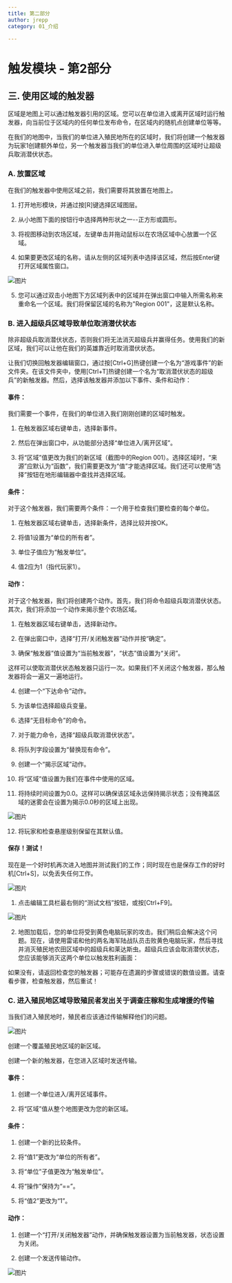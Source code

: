 ```yaml
---
title: 第二部分
author: jrepp
category: 01_介绍

---
```

# 触发模块 - 第2部分

## 三. 使用区域的触发器

区域是地图上可以通过触发器引用的区域。您可以在单位进入或离开区域时运行触发器，向当前位于区域内的任何单位发布命令，在区域内的随机点创建单位等等。

在我们的地图中，当我们的单位进入殖民地所在的区域时，我们将创建一个触发器为玩家1创建额外单位，另一个触发器当我们的单位进入单位周围的区域时让超级兵取消潜伏状态。

### A. 放置区域

在我们的触发器中使用区域之前，我们需要将其放置在地图上。

1. 打开地形模块，并通过按[R]键选择区域图层。

2. 从小地图下面的按钮行中选择两种形状之一--正方形或圆形。

3. 将视图移动到农场区域，左键单击并拖动鼠标以在农场区域中心放置一个区域。

4. 如果要更改区域的名称，请从左侧的区域列表中选择该区域，然后按Enter键打开区域属性窗口。

![图片](028-placingregions-placed2.jpg)

5. 您可以通过双击小地图下方区域列表中的区域并在弹出窗口中输入所需名称来重命名一个区域。我们将保留区域的名称为"Region 001"，这是默认名称。

### B. 进入超级兵区域导致单位取消潜伏状态

除非超级兵取消潜伏状态，否则我们将无法消灭超级兵并赢得任务。使用我们的新区域，我们可以让他在我们的英雄靠近时取消潜伏状态。

让我们切换回触发器编辑窗口，通过按[Ctrl+G]热键创建一个名为“游戏事件”的新文件夹。在该文件夹中，使用[Ctrl+T]热键创建一个名为“取消潜伏状态的超级兵”的新触发器。然后，选择该触发器并添加以下事件、条件和动作：

#### 事件：

我们需要一个事件，在我们的单位进入我们刚刚创建的区域时触发。

1. 在触发器区域右键单击，选择新事件。

2. 然后在弹出窗口中，从功能部分选择“单位进入/离开区域”。

3. 将“区域”值更改为我们的新区域（截图中的Region 001）。选择区域时，“来源”应默认为“函数”，我们需要更改为“值”才能选择区域。我们还可以使用“选择”按钮在地形编辑器中查找并选择区域。

#### 条件：

对于这个触发器，我们需要两个条件：一个用于检查我们要检查的每个单位。

1. 在触发器区域右键单击，选择新条件，选择比较并按OK。

2. 将值1设置为“单位的所有者”。

3. 单位子值应为“触发单位”。

4. 值2应为1（指代玩家1）。

#### 动作：

对于这个触发器，我们将创建两个动作。首先，我们将命令超级兵取消潜伏状态。其次，我们将添加一个动作来揭示整个农场区域。

1. 在触发器区域右键单击，选择新动作。

2. 在弹出窗口中，选择“打开/关闭触发器”动作并按“确定”。

3. 确保“触发器”值设置为“当前触发器”，“状态”值设置为“关闭”。

这样可以使取消潜伏状态触发器只运行一次。如果我们不关闭这个触发器，那么触发器将会一遍又一遍地运行。

4. 创建一个“下达命令”动作。

5. 为该单位选择超级兵变量。

6. 选择“无目标命令”的命令。

7. 对于能力命令，选择“超级兵取消潜伏状态”。

8. 将队列字段设置为“替换现有命令”。

9. 创建一个“揭示区域”动作。

10. 将“区域”值设置为我们在事件中使用的区域。

11. 将持续时间设置为0.0。这样可以确保该区域永远保持揭示状态；没有掩盖区域的迷雾会在设置为揭示0.0秒的区域上出现。

![图片](029b-unburrowultralisk-completedtrigger.jpg)

12. 将玩家和检查悬崖级别保留在其默认值。

#### 保存！测试！

现在是一个好时机再次进入地图并测试我们的工作；同时现在也是保存工作的好时机[Ctrl+S]，以免丢失任何工作。

![图片](019-testtriggers-testdocumentbutton.jpg)

1. 点击编辑工具栏最右侧的“测试文档”按钮，或按[Ctrl+F9]。

![图片](030-testtriggers-victoryscreen.jpg)

2. 地图加载后，您的单位将受到黄色电脑玩家的攻击。我们稍后会解决这个问题。现在，请使用雷诺和他的两名海军陆战队员击败黄色电脑玩家，然后寻找并消灭殖民地农田区域中的超级兵和莱达斯虫。超级兵应该会取消潜伏状态，您应该能够消灭这两个单位以触发胜利画面：

如果没有，请返回检查您的触发器；可能存在遗漏的步骤或错误的数值设置。请查看步骤，检查触发器，然后重试！

### C. 进入殖民地区域导致殖民者发出关于调查庄稼和生成增援的传输

当我们进入殖民地时，殖民者应该通过传输解释他们的问题。

![图片](031-placingregions-placed1.jpg)

创建一个覆盖殖民地区域的新区域。

创建一个新的触发器，在您进入区域时发送传输。

#### 事件：

1. 创建一个单位进入/离开区域事件。

2. 将“区域”值从整个地图更改为您的新区域。

#### 条件：

1. 创建一个新的比较条件。

2. 将“值1”更改为“单位的所有者”。

3. 将“单位”子值更改为“触发单位”。

4. 将“操作”保持为“==”。

5. 将“值2”更改为“1”。

#### 动作：

1. 创建一个“打开/关闭触发器”动作，并确保触发器设置为当前触发器，状态设置为关闭。

2. 创建一个发送传输动作。

![图片](032a-entercolony-sendtransmission.jpg)